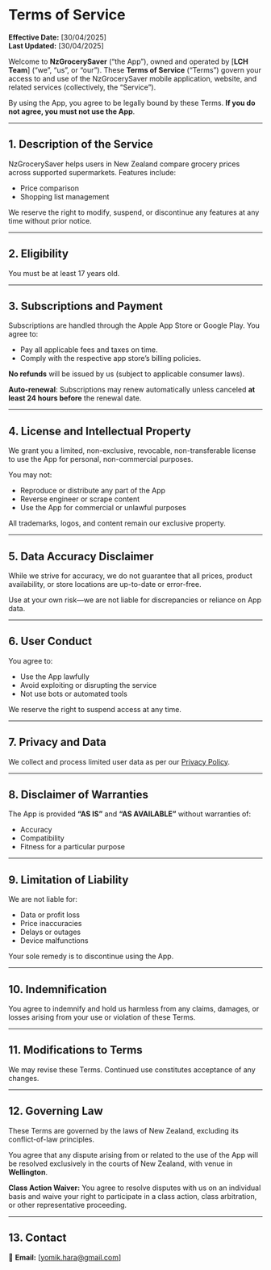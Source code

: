 # Terms of Service

**Effective Date:** [30/04/2025]  
**Last Updated:** [30/04/2025]

Welcome to **NzGrocerySaver** (“the App”), owned and operated by [**LCH Team**] (“we”, “us”, or “our”). These **Terms of Service** (“Terms”) govern your access to and use of the NzGrocerySaver mobile application, website, and related services (collectively, the “Service”).

By using the App, you agree to be legally bound by these Terms.
**If you do not agree, you must not use the App**.

---

## 1. Description of the Service

NzGrocerySaver helps users in New Zealand compare grocery prices across supported supermarkets. Features include:

- Price comparison
- Shopping list management  

We reserve the right to modify, suspend, or discontinue any features at any time without prior notice.

---

## 2. Eligibility

You must be at least 17 years old.

---

## 3. Subscriptions and Payment

Subscriptions are handled through the Apple App Store or Google Play. 
You agree to:
- Pay all applicable fees and taxes on time.
- Comply with the respective app store’s billing policies.
  
**No refunds** will be issued by us (subject to applicable consumer laws).

**Auto-renewal**: Subscriptions may renew automatically unless canceled **at least 24 hours before** the renewal date.

---

## 4. License and Intellectual Property

We grant you a limited, non-exclusive, revocable, non-transferable license to use the App for personal, non-commercial purposes.

You may not:

- Reproduce or distribute any part of the App  
- Reverse engineer or scrape content  
- Use the App for commercial or unlawful purposes

All trademarks, logos, and content remain our exclusive property.

---

## 5. Data Accuracy Disclaimer

While we strive for accuracy, we do not guarantee that all prices, product availability, or store locations are up-to-date or error-free.

Use at your own risk—we are not liable for discrepancies or reliance on App data.

---

## 6. User Conduct

You agree to:

- Use the App lawfully  
- Avoid exploiting or disrupting the service  
- Not use bots or automated tools

We reserve the right to suspend access at any time.

---

## 7. Privacy and Data

We collect and process limited user data as per our [Privacy Policy](https://yomikohara.github.io/NzGrocerySaver/privacy_policy.html).

---

## 8. Disclaimer of Warranties

The App is provided **“AS IS”** and **“AS AVAILABLE”** without warranties of:

- Accuracy  
- Compatibility  
- Fitness for a particular purpose

---

## 9. Limitation of Liability

We are not liable for:

- Data or profit loss  
- Price inaccuracies  
- Delays or outages  
- Device malfunctions

Your sole remedy is to discontinue using the App.

---

## 10. Indemnification

You agree to indemnify and hold us harmless from any claims, damages, or losses arising from your use or violation of these Terms.

---

## 11. Modifications to Terms

We may revise these Terms. Continued use constitutes acceptance of any changes.

---

## 12. Governing Law

These Terms are governed by the laws of New Zealand, excluding its conflict-of-law principles.  

You agree that any dispute arising from or related to the use of the App will be resolved exclusively in the courts of New Zealand, with venue in **Wellington**.  

**Class Action Waiver:** You agree to resolve disputes with us on an individual basis and waive your right to participate in a class action, class arbitration, or other representative proceeding.

---

## 13. Contact

📧 **Email:** [yomik.hara@gmail.com]
